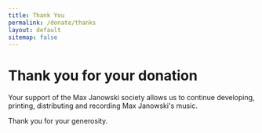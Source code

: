 ```yaml
---
title: Thank You
permalink: /donate/thanks
layout: default
sitemap: false
---
```


# Thank you for your donation

Your support of the Max Janowski society allows us to continue developing, printing, distributing and recording Max Janowski's music.  

Thank you for your generosity.
